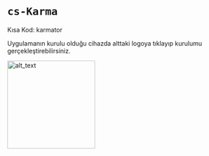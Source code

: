 # `cs-Karma`

Kısa Kod: karmator

Uygulamanın kurulu olduğu cihazda alttaki logoya tıklayıp kurulumu gerçekleştirebilirsiniz.

[<img alt="alt_text" width="200px" src="https://i.imgur.com/7Wk9P2C.png"/>](https://kraptor123.github.io/redirect/?r=cloudstreamrepo://raw.githubusercontent.com/Kraptor123/cs-Karma/refs/heads/master/repo.json)